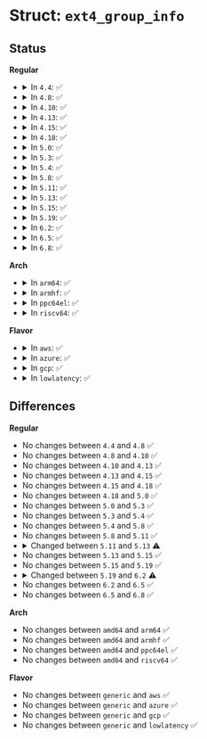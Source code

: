 # Struct: <code>ext4_group_info</code>

## Status
<b>Regular</b>
<ul>
<li>
<details>
<summary>In <code>4.4</code>: ✅</summary>

```c
struct ext4_group_info {
    long unsigned int bb_state;
    struct rb_root bb_free_root;
    ext4_grpblk_t bb_first_free;
    ext4_grpblk_t bb_free;
    ext4_grpblk_t bb_fragments;
    ext4_grpblk_t bb_largest_free_order;
    struct list_head bb_prealloc_list;
    struct rw_semaphore alloc_sem;
    ext4_grpblk_t bb_counters[0];
};
```
</details>
</li>
<li>
<details>
<summary>In <code>4.8</code>: ✅</summary>

```c
struct ext4_group_info {
    long unsigned int bb_state;
    struct rb_root bb_free_root;
    ext4_grpblk_t bb_first_free;
    ext4_grpblk_t bb_free;
    ext4_grpblk_t bb_fragments;
    ext4_grpblk_t bb_largest_free_order;
    struct list_head bb_prealloc_list;
    struct rw_semaphore alloc_sem;
    ext4_grpblk_t bb_counters[0];
};
```
</details>
</li>
<li>
<details>
<summary>In <code>4.10</code>: ✅</summary>

```c
struct ext4_group_info {
    long unsigned int bb_state;
    struct rb_root bb_free_root;
    ext4_grpblk_t bb_first_free;
    ext4_grpblk_t bb_free;
    ext4_grpblk_t bb_fragments;
    ext4_grpblk_t bb_largest_free_order;
    struct list_head bb_prealloc_list;
    struct rw_semaphore alloc_sem;
    ext4_grpblk_t bb_counters[0];
};
```
</details>
</li>
<li>
<details>
<summary>In <code>4.13</code>: ✅</summary>

```c
struct ext4_group_info {
    long unsigned int bb_state;
    struct rb_root bb_free_root;
    ext4_grpblk_t bb_first_free;
    ext4_grpblk_t bb_free;
    ext4_grpblk_t bb_fragments;
    ext4_grpblk_t bb_largest_free_order;
    struct list_head bb_prealloc_list;
    struct rw_semaphore alloc_sem;
    ext4_grpblk_t bb_counters[0];
};
```
</details>
</li>
<li>
<details>
<summary>In <code>4.15</code>: ✅</summary>

```c
struct ext4_group_info {
    long unsigned int bb_state;
    struct rb_root bb_free_root;
    ext4_grpblk_t bb_first_free;
    ext4_grpblk_t bb_free;
    ext4_grpblk_t bb_fragments;
    ext4_grpblk_t bb_largest_free_order;
    struct list_head bb_prealloc_list;
    struct rw_semaphore alloc_sem;
    ext4_grpblk_t bb_counters[0];
};
```
</details>
</li>
<li>
<details>
<summary>In <code>4.18</code>: ✅</summary>

```c
struct ext4_group_info {
    long unsigned int bb_state;
    struct rb_root bb_free_root;
    ext4_grpblk_t bb_first_free;
    ext4_grpblk_t bb_free;
    ext4_grpblk_t bb_fragments;
    ext4_grpblk_t bb_largest_free_order;
    struct list_head bb_prealloc_list;
    struct rw_semaphore alloc_sem;
    ext4_grpblk_t bb_counters[0];
};
```
</details>
</li>
<li>
<details>
<summary>In <code>5.0</code>: ✅</summary>

```c
struct ext4_group_info {
    long unsigned int bb_state;
    struct rb_root bb_free_root;
    ext4_grpblk_t bb_first_free;
    ext4_grpblk_t bb_free;
    ext4_grpblk_t bb_fragments;
    ext4_grpblk_t bb_largest_free_order;
    struct list_head bb_prealloc_list;
    struct rw_semaphore alloc_sem;
    ext4_grpblk_t bb_counters[0];
};
```
</details>
</li>
<li>
<details>
<summary>In <code>5.3</code>: ✅</summary>

```c
struct ext4_group_info {
    long unsigned int bb_state;
    struct rb_root bb_free_root;
    ext4_grpblk_t bb_first_free;
    ext4_grpblk_t bb_free;
    ext4_grpblk_t bb_fragments;
    ext4_grpblk_t bb_largest_free_order;
    struct list_head bb_prealloc_list;
    struct rw_semaphore alloc_sem;
    ext4_grpblk_t bb_counters[0];
};
```
</details>
</li>
<li>
<details>
<summary>In <code>5.4</code>: ✅</summary>

```c
struct ext4_group_info {
    long unsigned int bb_state;
    struct rb_root bb_free_root;
    ext4_grpblk_t bb_first_free;
    ext4_grpblk_t bb_free;
    ext4_grpblk_t bb_fragments;
    ext4_grpblk_t bb_largest_free_order;
    struct list_head bb_prealloc_list;
    struct rw_semaphore alloc_sem;
    ext4_grpblk_t bb_counters[0];
};
```
</details>
</li>
<li>
<details>
<summary>In <code>5.8</code>: ✅</summary>

```c
struct ext4_group_info {
    long unsigned int bb_state;
    struct rb_root bb_free_root;
    ext4_grpblk_t bb_first_free;
    ext4_grpblk_t bb_free;
    ext4_grpblk_t bb_fragments;
    ext4_grpblk_t bb_largest_free_order;
    struct list_head bb_prealloc_list;
    struct rw_semaphore alloc_sem;
    ext4_grpblk_t bb_counters[0];
};
```
</details>
</li>
<li>
<details>
<summary>In <code>5.11</code>: ✅</summary>

```c
struct ext4_group_info {
    long unsigned int bb_state;
    struct rb_root bb_free_root;
    ext4_grpblk_t bb_first_free;
    ext4_grpblk_t bb_free;
    ext4_grpblk_t bb_fragments;
    ext4_grpblk_t bb_largest_free_order;
    struct list_head bb_prealloc_list;
    struct rw_semaphore alloc_sem;
    ext4_grpblk_t bb_counters[0];
};
```
</details>
</li>
<li>
<details>
<summary>In <code>5.13</code>: ✅</summary>

```c
struct ext4_group_info {
    long unsigned int bb_state;
    struct rb_root bb_free_root;
    ext4_grpblk_t bb_first_free;
    ext4_grpblk_t bb_free;
    ext4_grpblk_t bb_fragments;
    ext4_grpblk_t bb_largest_free_order;
    ext4_group_t bb_group;
    struct list_head bb_prealloc_list;
    struct rw_semaphore alloc_sem;
    struct rb_node bb_avg_fragment_size_rb;
    struct list_head bb_largest_free_order_node;
    ext4_grpblk_t bb_counters[0];
};
```
</details>
</li>
<li>
<details>
<summary>In <code>5.15</code>: ✅</summary>

```c
struct ext4_group_info {
    long unsigned int bb_state;
    struct rb_root bb_free_root;
    ext4_grpblk_t bb_first_free;
    ext4_grpblk_t bb_free;
    ext4_grpblk_t bb_fragments;
    ext4_grpblk_t bb_largest_free_order;
    ext4_group_t bb_group;
    struct list_head bb_prealloc_list;
    struct rw_semaphore alloc_sem;
    struct rb_node bb_avg_fragment_size_rb;
    struct list_head bb_largest_free_order_node;
    ext4_grpblk_t bb_counters[0];
};
```
</details>
</li>
<li>
<details>
<summary>In <code>5.19</code>: ✅</summary>

```c
struct ext4_group_info {
    long unsigned int bb_state;
    struct rb_root bb_free_root;
    ext4_grpblk_t bb_first_free;
    ext4_grpblk_t bb_free;
    ext4_grpblk_t bb_fragments;
    ext4_grpblk_t bb_largest_free_order;
    ext4_group_t bb_group;
    struct list_head bb_prealloc_list;
    struct rw_semaphore alloc_sem;
    struct rb_node bb_avg_fragment_size_rb;
    struct list_head bb_largest_free_order_node;
    ext4_grpblk_t bb_counters[0];
};
```
</details>
</li>
<li>
<details>
<summary>In <code>6.2</code>: ✅</summary>

```c
struct ext4_group_info {
    long unsigned int bb_state;
    struct rb_root bb_free_root;
    ext4_grpblk_t bb_first_free;
    ext4_grpblk_t bb_free;
    ext4_grpblk_t bb_fragments;
    int bb_avg_fragment_size_order;
    ext4_grpblk_t bb_largest_free_order;
    ext4_group_t bb_group;
    struct list_head bb_prealloc_list;
    struct rw_semaphore alloc_sem;
    struct list_head bb_avg_fragment_size_node;
    struct list_head bb_largest_free_order_node;
    ext4_grpblk_t bb_counters[0];
};
```
</details>
</li>
<li>
<details>
<summary>In <code>6.5</code>: ✅</summary>

```c
struct ext4_group_info {
    long unsigned int bb_state;
    struct rb_root bb_free_root;
    ext4_grpblk_t bb_first_free;
    ext4_grpblk_t bb_free;
    ext4_grpblk_t bb_fragments;
    int bb_avg_fragment_size_order;
    ext4_grpblk_t bb_largest_free_order;
    ext4_group_t bb_group;
    struct list_head bb_prealloc_list;
    struct rw_semaphore alloc_sem;
    struct list_head bb_avg_fragment_size_node;
    struct list_head bb_largest_free_order_node;
    ext4_grpblk_t bb_counters[0];
};
```
</details>
</li>
<li>
<details>
<summary>In <code>6.8</code>: ✅</summary>

```c
struct ext4_group_info {
    long unsigned int bb_state;
    struct rb_root bb_free_root;
    ext4_grpblk_t bb_first_free;
    ext4_grpblk_t bb_free;
    ext4_grpblk_t bb_fragments;
    int bb_avg_fragment_size_order;
    ext4_grpblk_t bb_largest_free_order;
    ext4_group_t bb_group;
    struct list_head bb_prealloc_list;
    struct rw_semaphore alloc_sem;
    struct list_head bb_avg_fragment_size_node;
    struct list_head bb_largest_free_order_node;
    ext4_grpblk_t bb_counters[0];
};
```
</details>
</li>
</ul>
<b>Arch</b>
<ul>
<li>
<details>
<summary>In <code>arm64</code>: ✅</summary>

```c
struct ext4_group_info {
    long unsigned int bb_state;
    struct rb_root bb_free_root;
    ext4_grpblk_t bb_first_free;
    ext4_grpblk_t bb_free;
    ext4_grpblk_t bb_fragments;
    ext4_grpblk_t bb_largest_free_order;
    struct list_head bb_prealloc_list;
    struct rw_semaphore alloc_sem;
    ext4_grpblk_t bb_counters[0];
};
```
</details>
</li>
<li>
<details>
<summary>In <code>armhf</code>: ✅</summary>

```c
struct ext4_group_info {
    long unsigned int bb_state;
    struct rb_root bb_free_root;
    ext4_grpblk_t bb_first_free;
    ext4_grpblk_t bb_free;
    ext4_grpblk_t bb_fragments;
    ext4_grpblk_t bb_largest_free_order;
    struct list_head bb_prealloc_list;
    struct rw_semaphore alloc_sem;
    ext4_grpblk_t bb_counters[0];
};
```
</details>
</li>
<li>
<details>
<summary>In <code>ppc64el</code>: ✅</summary>

```c
struct ext4_group_info {
    long unsigned int bb_state;
    struct rb_root bb_free_root;
    ext4_grpblk_t bb_first_free;
    ext4_grpblk_t bb_free;
    ext4_grpblk_t bb_fragments;
    ext4_grpblk_t bb_largest_free_order;
    struct list_head bb_prealloc_list;
    struct rw_semaphore alloc_sem;
    ext4_grpblk_t bb_counters[0];
};
```
</details>
</li>
<li>
<details>
<summary>In <code>riscv64</code>: ✅</summary>

```c
struct ext4_group_info {
    long unsigned int bb_state;
    struct rb_root bb_free_root;
    ext4_grpblk_t bb_first_free;
    ext4_grpblk_t bb_free;
    ext4_grpblk_t bb_fragments;
    ext4_grpblk_t bb_largest_free_order;
    struct list_head bb_prealloc_list;
    struct rw_semaphore alloc_sem;
    ext4_grpblk_t bb_counters[0];
};
```
</details>
</li>
</ul>
<b>Flavor</b>
<ul>
<li>
<details>
<summary>In <code>aws</code>: ✅</summary>

```c
struct ext4_group_info {
    long unsigned int bb_state;
    struct rb_root bb_free_root;
    ext4_grpblk_t bb_first_free;
    ext4_grpblk_t bb_free;
    ext4_grpblk_t bb_fragments;
    ext4_grpblk_t bb_largest_free_order;
    struct list_head bb_prealloc_list;
    struct rw_semaphore alloc_sem;
    ext4_grpblk_t bb_counters[0];
};
```
</details>
</li>
<li>
<details>
<summary>In <code>azure</code>: ✅</summary>

```c
struct ext4_group_info {
    long unsigned int bb_state;
    struct rb_root bb_free_root;
    ext4_grpblk_t bb_first_free;
    ext4_grpblk_t bb_free;
    ext4_grpblk_t bb_fragments;
    ext4_grpblk_t bb_largest_free_order;
    struct list_head bb_prealloc_list;
    struct rw_semaphore alloc_sem;
    ext4_grpblk_t bb_counters[0];
};
```
</details>
</li>
<li>
<details>
<summary>In <code>gcp</code>: ✅</summary>

```c
struct ext4_group_info {
    long unsigned int bb_state;
    struct rb_root bb_free_root;
    ext4_grpblk_t bb_first_free;
    ext4_grpblk_t bb_free;
    ext4_grpblk_t bb_fragments;
    ext4_grpblk_t bb_largest_free_order;
    struct list_head bb_prealloc_list;
    struct rw_semaphore alloc_sem;
    ext4_grpblk_t bb_counters[0];
};
```
</details>
</li>
<li>
<details>
<summary>In <code>lowlatency</code>: ✅</summary>

```c
struct ext4_group_info {
    long unsigned int bb_state;
    struct rb_root bb_free_root;
    ext4_grpblk_t bb_first_free;
    ext4_grpblk_t bb_free;
    ext4_grpblk_t bb_fragments;
    ext4_grpblk_t bb_largest_free_order;
    struct list_head bb_prealloc_list;
    struct rw_semaphore alloc_sem;
    ext4_grpblk_t bb_counters[0];
};
```
</details>
</li>
</ul>

## Differences
<b>Regular</b>
<ul>
<li>
No changes between <code>4.4</code> and <code>4.8</code> ✅
</li>
<li>
No changes between <code>4.8</code> and <code>4.10</code> ✅
</li>
<li>
No changes between <code>4.10</code> and <code>4.13</code> ✅
</li>
<li>
No changes between <code>4.13</code> and <code>4.15</code> ✅
</li>
<li>
No changes between <code>4.15</code> and <code>4.18</code> ✅
</li>
<li>
No changes between <code>4.18</code> and <code>5.0</code> ✅
</li>
<li>
No changes between <code>5.0</code> and <code>5.3</code> ✅
</li>
<li>
No changes between <code>5.3</code> and <code>5.4</code> ✅
</li>
<li>
No changes between <code>5.4</code> and <code>5.8</code> ✅
</li>
<li>
No changes between <code>5.8</code> and <code>5.11</code> ✅
</li>
<li>
<details>
<summary>Changed between <code>5.11</code> and <code>5.13</code> ⚠️</summary>
<ul>
<li>
<b>Field added. </b>
<code>ext4_group_t bb_group</code>
</li>
<li>
<b>Field added. </b>
<code>struct rb_node bb_avg_fragment_size_rb</code>
</li>
<li>
<b>Field added. </b>
<code>struct list_head bb_largest_free_order_node</code>
</li>
</ul>
</details>
</li>
<li>
No changes between <code>5.13</code> and <code>5.15</code> ✅
</li>
<li>
No changes between <code>5.15</code> and <code>5.19</code> ✅
</li>
<li>
<details>
<summary>Changed between <code>5.19</code> and <code>6.2</code> ⚠️</summary>
<ul>
<li>
<b>Field added. </b>
<code>int bb_avg_fragment_size_order</code>
</li>
<li>
<b>Field added. </b>
<code>struct list_head bb_avg_fragment_size_node</code>
</li>
<li>
<b>Field removed. </b>
<code>struct rb_node bb_avg_fragment_size_rb</code>
</li>
</ul>
</details>
</li>
<li>
No changes between <code>6.2</code> and <code>6.5</code> ✅
</li>
<li>
No changes between <code>6.5</code> and <code>6.8</code> ✅
</li>
</ul>
<b>Arch</b>
<ul>
<li>
No changes between <code>amd64</code> and <code>arm64</code> ✅
</li>
<li>
No changes between <code>amd64</code> and <code>armhf</code> ✅
</li>
<li>
No changes between <code>amd64</code> and <code>ppc64el</code> ✅
</li>
<li>
No changes between <code>amd64</code> and <code>riscv64</code> ✅
</li>
</ul>
<b>Flavor</b>
<ul>
<li>
No changes between <code>generic</code> and <code>aws</code> ✅
</li>
<li>
No changes between <code>generic</code> and <code>azure</code> ✅
</li>
<li>
No changes between <code>generic</code> and <code>gcp</code> ✅
</li>
<li>
No changes between <code>generic</code> and <code>lowlatency</code> ✅
</li>
</ul>
